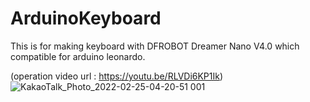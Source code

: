 # ArduinoKeyboard


This is for making keyboard with DFROBOT Dreamer Nano V4.0 which compatible for arduino leonardo.

(operation video url : https://youtu.be/RLVDi6KP1Ik)
![KakaoTalk_Photo_2022-02-25-04-20-51 001](https://user-images.githubusercontent.com/68626299/155594346-af640725-4514-4e6d-98d2-cd8ecfdd6f84.jpeg)



